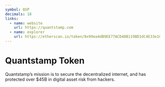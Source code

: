 ```yaml
---
symbol: QSP
decimals: 18
links:
  - name: website
    url: https://quantstamp.com
  - name: explorer
    url: https://etherscan.io/token/0x99ea4dB9EE77ACD40B119BD1dC4E33e1C070b80d
---
```


# Quantstamp Token

Quantstamp’s mission is to secure the decentralized internet, and has protected over $45B in digital asset risk from hackers.
